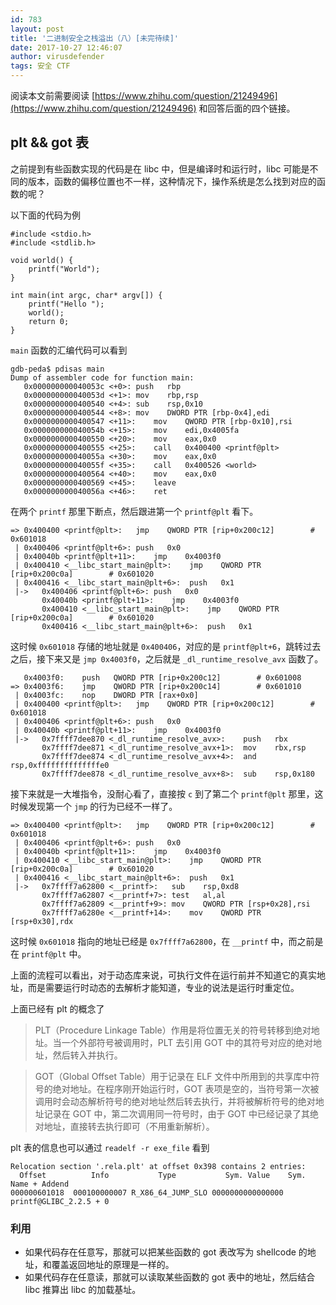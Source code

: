```yaml
---
id: 783
layout: post
title: '二进制安全之栈溢出（八）[未完待续]'
date: 2017-10-27 12:46:07
author: virusdefender
tags: 安全 CTF
---
```


阅读本文前需要阅读 [https://www.zhihu.com/question/21249496](https://www.zhihu.com/question/21249496) 和回答后面的四个链接。

## plt && got 表

之前提到有些函数实现的代码是在 libc 中，但是编译时和运行时，libc 可能是不同的版本，函数的偏移位置也不一样，这种情况下，操作系统是怎么找到对应的函数的呢？

以下面的代码为例

```clike
#include <stdio.h>
#include <stdlib.h>

void world() {
    printf("World");
}

int main(int argc, char* argv[]) {
    printf("Hello ");
    world();
    return 0;
}
```

`main` 函数的汇编代码可以看到 

```
gdb-peda$ pdisas main
Dump of assembler code for function main:
   0x000000000040053c <+0>:	push   rbp
   0x000000000040053d <+1>:	mov    rbp,rsp
   0x0000000000400540 <+4>:	sub    rsp,0x10
   0x0000000000400544 <+8>:	mov    DWORD PTR [rbp-0x4],edi
   0x0000000000400547 <+11>:	mov    QWORD PTR [rbp-0x10],rsi
   0x000000000040054b <+15>:	mov    edi,0x4005fa
   0x0000000000400550 <+20>:	mov    eax,0x0
   0x0000000000400555 <+25>:	call   0x400400 <printf@plt>
   0x000000000040055a <+30>:	mov    eax,0x0
   0x000000000040055f <+35>:	call   0x400526 <world>
   0x0000000000400564 <+40>:	mov    eax,0x0
   0x0000000000400569 <+45>:	leave
   0x000000000040056a <+46>:	ret
```

在两个 `printf` 那里下断点，然后跟进第一个 `printf@plt` 看下。

```
=> 0x400400 <printf@plt>:	jmp    QWORD PTR [rip+0x200c12]        # 0x601018
 | 0x400406 <printf@plt+6>:	push   0x0
 | 0x40040b <printf@plt+11>:	jmp    0x4003f0
 | 0x400410 <__libc_start_main@plt>:	jmp    QWORD PTR [rip+0x200c0a]        # 0x601020
 | 0x400416 <__libc_start_main@plt+6>:	push   0x1
 |->   0x400406 <printf@plt+6>:	push   0x0
       0x40040b <printf@plt+11>:	jmp    0x4003f0
       0x400410 <__libc_start_main@plt>:	jmp    QWORD PTR [rip+0x200c0a]        # 0x601020
       0x400416 <__libc_start_main@plt+6>:	push   0x1
```

这时候 `0x601018` 存储的地址就是 `0x400406`，对应的是 `printf@plt+6`，跳转过去之后，接下来又是 `jmp 0x4003f0`，之后就是 `_dl_runtime_resolve_avx` 函数了。

```
   0x4003f0:	push   QWORD PTR [rip+0x200c12]        # 0x601008
=> 0x4003f6:	jmp    QWORD PTR [rip+0x200c14]        # 0x601010
 | 0x4003fc:	nop    DWORD PTR [rax+0x0]
 | 0x400400 <printf@plt>:	jmp    QWORD PTR [rip+0x200c12]        # 0x601018
 | 0x400406 <printf@plt+6>:	push   0x0
 | 0x40040b <printf@plt+11>:	jmp    0x4003f0
 |->   0x7ffff7dee870 <_dl_runtime_resolve_avx>:	push   rbx
       0x7ffff7dee871 <_dl_runtime_resolve_avx+1>:	mov    rbx,rsp
       0x7ffff7dee874 <_dl_runtime_resolve_avx+4>:	and    rsp,0xffffffffffffffe0
       0x7ffff7dee878 <_dl_runtime_resolve_avx+8>:	sub    rsp,0x180
```

接下来就是一大堆指令，没耐心看了，直接按 `c` 到了第二个 `printf@plt` 那里，这时候发现第一个 `jmp` 的行为已经不一样了。

```
=> 0x400400 <printf@plt>:	jmp    QWORD PTR [rip+0x200c12]        # 0x601018
 | 0x400406 <printf@plt+6>:	push   0x0
 | 0x40040b <printf@plt+11>:	jmp    0x4003f0
 | 0x400410 <__libc_start_main@plt>:	jmp    QWORD PTR [rip+0x200c0a]        # 0x601020
 | 0x400416 <__libc_start_main@plt+6>:	push   0x1
 |->   0x7ffff7a62800 <__printf>:	sub    rsp,0xd8
       0x7ffff7a62807 <__printf+7>:	test   al,al
       0x7ffff7a62809 <__printf+9>:	mov    QWORD PTR [rsp+0x28],rsi
       0x7ffff7a6280e <__printf+14>:	mov    QWORD PTR [rsp+0x30],rdx
```

这时候 `0x601018` 指向的地址已经是 `0x7ffff7a62800`，在 `__printf` 中，而之前是在 `printf@plt` 中。

上面的流程可以看出，对于动态库来说，可执行文件在运行前并不知道它的真实地址，而是需要运行时动态的去解析才能知道，专业的说法是运行时重定位。

上面已经有 plt 的概念了

> PLT（Procedure Linkage Table）作用是将位置无关的符号转移到绝对地址。当一个外部符号被调用时，PLT 去引用 GOT 中的其符号对应的绝对地址，然后转入并执行。

> GOT（Global Offset Table）用于记录在 ELF 文件中所用到的共享库中符号的绝对地址。在程序刚开始运行时，GOT 表项是空的，当符号第一次被调用时会动态解析符号的绝对地址然后转去执行，并将被解析符号的绝对地址记录在 GOT 中，第二次调用同一符号时，由于 GOT 中已经记录了其绝对地址，直接转去执行即可（不用重新解析）。

plt 表的信息也可以通过 `readelf -r exe_file` 看到

```
Relocation section '.rela.plt' at offset 0x398 contains 2 entries:
  Offset          Info           Type           Sym. Value    Sym. Name + Addend
000000601018  000100000007 R_X86_64_JUMP_SLO 0000000000000000 printf@GLIBC_2.2.5 + 0
```

### 利用

 - 如果代码存在任意写，那就可以把某些函数的 got 表改写为 shellcode 的地址，和覆盖返回地址的原理是一样的。
 - 如果代码存在任意读，那就可以读取某些函数的 got 表中的地址，然后结合 libc 推算出 libc 的加载基址。

